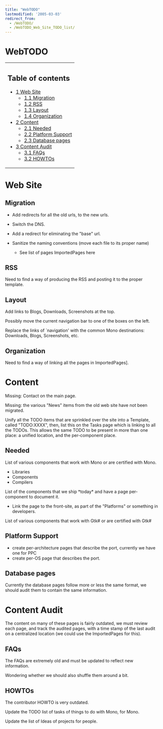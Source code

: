 ```yaml
---
title: "WebTODO"
lastmodified: '2005-03-03'
redirect_from:
  - /WebTODO/
  - /WebTODO_Web_Site_TODO_list/
---
```


WebTODO
=======

<table>
<col width="100%" />
<tbody>
<tr class="odd">
<td align="left"><h2>Table of contents</h2>
<ul>
<li><a href="#web-site">1 Web Site</a>
<ul>
<li><a href="#migration">1.1 Migration</a></li>
<li><a href="#rss">1.2 RSS</a></li>
<li><a href="#layout">1.3 Layout</a></li>
<li><a href="#organization">1.4 Organization</a></li>
</ul></li>
<li><a href="#content">2 Content</a>
<ul>
<li><a href="#needed">2.1 Needed</a></li>
<li><a href="#platform-support">2.2 Platform Support</a></li>
<li><a href="#database-pages">2.3 Database pages</a></li>
</ul></li>
<li><a href="#content-audit">3 Content Audit</a>
<ul>
<li><a href="#faqs">3.1 FAQs</a></li>
<li><a href="#howtos">3.2 HOWTOs</a></li>
</ul></li>
</ul></td>
</tr>
</tbody>
</table>

Web Site
========

Migration
---------

-   Add redirects for all the old urls, to the new urls.

-   Switch the DNS.

-   Add a redirect for eliminating the "base" url.

-   Sanitize the naming conventions (move each file to its proper name)
    -   See list of pages ImportedPages here

RSS
---

Need to find a way of producing the RSS and posting it to the proper template.

Layout
------

Add links to Blogs, Downloads, Screenshots at the top.

Possibly move the current navigation bar to one of the boxes on the left.

Replace the links of \`navigation' with the common Mono destinations: Downloads, Blogs, Screenshots, etc.

Organization
------------

Need to find a way of linking all the pages in ImportedPages].

Content
=======

Missing: Contact on the main page.

Missing: the various "News" items from the old web site have not been migrated.

Unify all the TODO items that are sprinkled over the site into a Template, called "TODO:XXXX", then, list this on the Tasks page which is linking to all the TODOs. This allows the same TODO to be present in more than one place: a unified location, and the per-component place.

Needed
------

List of various components that work with Mono or are certified with Mono.

-   Libraries
-   Components
-   Compilers

List of the components that we ship \*today\* and have a page per-component to document it.

-   Link the page to the front-site, as part of the "Platforms" or something in developers.

List of various components that work with Gtk# or are certified with Gtk#

Platform Support
----------------

-   create per-architecture pages that describe the port, currently we have one for PPC
-   create per-OS page that describes the port.

Database pages
--------------

Currently the database pages follow more or less the same format, we should audit them to contain the same information.

Content Audit
=============

The content on many of these pages is fairly outdated, we must review each page, and track the audited pages, with a time stamp of the last audit on a centralized location (we could use the ImportedPages for this).

FAQs
----

The FAQs are extremely old and must be updated to reflect new information.

Wondering whether we should also shuffle them around a bit.

HOWTOs
------

The contributor HOWTO is very outdated.

Update the TODO list of tasks of things to do with Mono, for Mono.

Update the list of Ideas of projects for people.
